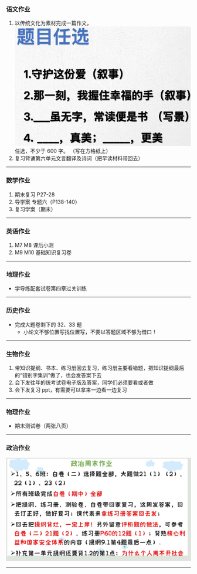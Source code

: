 ### 语文作业

1. 以传统文化为素材完成一篇作文，![题目](/hw_G8S1/_images/17c.jpg ":size=50%")任选，不少于 600 字。 （写在方格纸上）
2. 复习背诵第六单元文言翻译及诗词（把早读材料带回去）

---

### 数学作业

1. 期末复习 P27-28
2. 导学案 专题六（P138-140）
3. 复习学案（期末）

---

### 英语作业

1. M7 M8 课后小测
2. M9 M10 基础知识复习卷

---

### 地理作业

- 学导练配套试卷第四章过关训练

---

### 历史作业

- 完成大题卷剩下的 32、33 题
  - 小论文不够位置写找位置写，不要以答题区域不够为借口！

---

### 生物作业

1. 带知识提纲、书本、练习册回去复习，练习册主要看错题，把知识提纲最后的“错别字集训”做了，也会发答案下去
2. 会下发往年的统考试卷电子版及答案，同学们必须要看或者做
3. 会下发复习 ppt，有需要可以拿来一边看一边复习

---

### 物理作业

- 期末测试卷（两张八页）

---

### 政治作业

![hw](/hw_G8S1/_images/17p.jpg)

---
